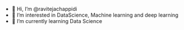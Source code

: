 - 👋 Hi, I’m @ravitejachappidi
- 👀 I’m interested in DataScience, Machine learning and deep learning
- 🌱 I’m currently learning Data Science

<!---
ravitejachappidi/ravitejachappidi is a ✨ special ✨ repository because its `README.md` (this file) appears on your GitHub profile.
You can click the Preview link to take a look at your changes.
--->
